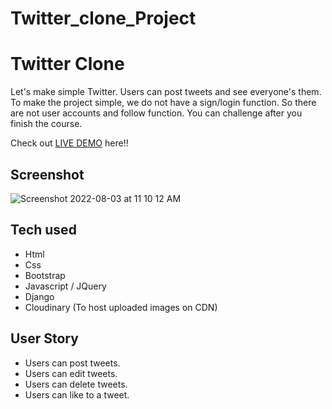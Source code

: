 # Twitter_clone_Project


# Twitter Clone
Let's make simple Twitter. Users can post tweets and see everyone's them.
To make the project simple, we do not have a sign/login function.
So there are not user accounts and follow function. You can challenge after you finish the course.

Check out [LIVE DEMO](https://Twitterclone.kbrantley30.repl.co) here!!
## Screenshot
![Screenshot 2022-08-03 at 11 10 12 AM](https://user-images.githubusercontent.com/109030441/182532453-9a68eaf6-7133-4ec7-8420-2a23207088f9.png)


## Tech used
* Html
* Css
* Bootstrap
* Javascript / JQuery
* Django
* Cloudinary (To host uploaded images on CDN)

## User Story
* Users can post tweets.
* Users can edit tweets.
* Users can delete tweets.
* Users can like to a tweet.
